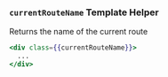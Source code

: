 ### `currentRouteName` Template Helper

Returns the name of the current route

```handlebars
<div class={{currentRouteName}}>
  ...
</div>
```
